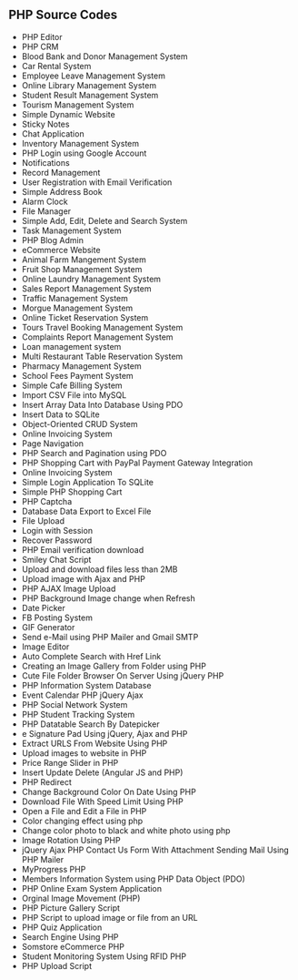 <h2> PHP Source Codes </h2>
<ul>

 <li><a target="_blank" href="https://github.com/manjunath5496/PHP-Source-Codes/blob/master/php_1.rar" style="text-decoration:none;">PHP Editor</a></li>
  <li><a target="_blank" href="https://github.com/manjunath5496/PHP-CRM" style="text-decoration:none;">PHP CRM</a></li>
 <li><a target="_blank" href="https://github.com/manjunath5496/PHP-Source-Codes/blob/master/bloodbank and donar management system.rar" style="text-decoration:none;">Blood Bank and Donor Management System</a></li>
 <li><a target="_blank" href="https://github.com/manjunath5496/PHP-Source-Codes/blob/master/Car Rental Portal Project.rar" style="text-decoration:none;">Car Rental System </a></li>
 <li><a target="_blank" href="https://github.com/manjunath5496/PHP-Source-Codes/blob/master/Employee Leave Management System.rar" style="text-decoration:none;">Employee Leave Management System</a></li>
 <li><a target="_blank" href="https://github.com/manjunath5496/PHP-Source-Codes/blob/master/Online Library Management System.rar" style="text-decoration:none;">Online Library Management System</a></li>
 <li><a target="_blank" href="https://github.com/manjunath5496/PHP-Source-Codes/blob/master/Student Result Management System.rar" style="text-decoration:none;">Student Result Management System</a></li>
 <li><a target="_blank" href="https://github.com/manjunath5496/PHP-Source-Codes/blob/master/Tourism Management System.rar" style="text-decoration:none;">Tourism Management System</a></li>
  <li><a target="_blank" href="https://github.com/manjunath5496/PHP-Source-Codes/blob/master/simple-website.rar" style="text-decoration:none;">Simple Dynamic Website</a></li>
   <li><a target="_blank" href="https://github.com/manjunath5496/PHP-Source-Codes/blob/master/stickyNotes-master.rar" style="text-decoration:none;">Sticky Notes</a></li>
     <li><a target="_blank" href="https://github.com/manjunath5496/PHP-Source-Codes/blob/master/Chat-Application.rar" style="text-decoration:none;">Chat Application</a></li>
      <li><a target="_blank" href="https://github.com/manjunath5496/PHP-Source-Codes/blob/master/inventory_2014.rar" style="text-decoration:none;">Inventory Management System</a></li>
   
<li><a target="_blank" href="https://github.com/manjunath5496/PHP-Source-Codes/blob/master/Login with Google.rar" style="text-decoration:none;">PHP Login using Google Account</a></li>
  <li><a target="_blank" href="https://github.com/manjunath5496/PHP-Source-Codes/blob/master/notifications.rar" style="text-decoration:none;">Notifications</a></li>
   <li><a target="_blank" href="https://github.com/manjunath5496/PHP-Source-Codes/blob/master/recordmanagement.rar" style="text-decoration:none;">Record Management</a></li>
     <li><a target="_blank" href="https://github.com/manjunath5496/PHP-Source-Codes/blob/master/signup-email-verification.rar" style="text-decoration:none;">User Registration with Email Verification</a></li>
      <li><a target="_blank" href="https://github.com/manjunath5496/PHP-Source-Codes/blob/master/simple_address_book_php_mysql_pdo.rar" style="text-decoration:none;">Simple Address Book</a></li>
   
   <li><a target="_blank" href="https://github.com/manjunath5496/PHP-Source-Codes/blob/master/alarm_clock.rar" style="text-decoration:none;">Alarm Clock</a></li>
  <li><a target="_blank" href="https://github.com/manjunath5496/PHP-Source-Codes/blob/master/myfilemgr.rar" style="text-decoration:none;">File Manager</a></li>
   <li><a target="_blank" href="https://github.com/manjunath5496/PHP-Source-Codes/blob/master/Simple Add, Edit, Delete and Search System.rar" style="text-decoration:none;">Simple Add, Edit, Delete and Search System</a></li>
     <li><a target="_blank" href="https://github.com/manjunath5496/PHP-Source-Codes/blob/master/tasks.rar" style="text-decoration:none;">Task Management System</a></li>
 
<li><a target="_blank" href="https://github.com/manjunath5496/PHP-Source-Codes/blob/master/PHP-Blog-Admin-master.rar" style="text-decoration:none;">PHP Blog Admin</a></li>
 <li><a target="_blank" href="https://github.com/manjunath5496/PHP-Source-Codes/blob/master/PHP-PDO-eCommerce-Store-master.rar" style="text-decoration:none;">eCommerce Website</a></li>
 
<li><a target="_blank" href="https://github.com/manjunath5496/PHP-Source-Codes/blob/master/Animal Farm Mangement System.rar" style="text-decoration:none;">Animal Farm Mangement System</a></li>
  <li><a target="_blank" href="https://github.com/manjunath5496/PHP-Source-Codes/blob/master/Fruit Shop Management System.rar" style="text-decoration:none;">Fruit Shop Management System</a></li>
   <li><a target="_blank" href="https://github.com/manjunath5496/PHP-Source-Codes/blob/master/Online Laundry Management Project.rar" style="text-decoration:none;">Online Laundry Management System</a></li>
     <li><a target="_blank" href="https://github.com/manjunath5496/PHP-Source-Codes/blob/master/Sales Report Management System.rar" style="text-decoration:none;">Sales Report Management System</a></li>
 
<li><a target="_blank" href="https://github.com/manjunath5496/PHP-Source-Codes/blob/master/Traffic Management System.rar" style="text-decoration:none;">Traffic Management System</a></li>
 
   
  <li><a target="_blank" href="https://github.com/manjunath5496/PHP-Source-Codes/blob/master/Morgue Management System.rar" style="text-decoration:none;">Morgue Management System</a></li>
   <li><a target="_blank" href="https://github.com/manjunath5496/PHP-Source-Codes/blob/master/Online Ticket Reservation System.rar" style="text-decoration:none;">Online Ticket Reservation System</a></li>
     <li><a target="_blank" href="https://github.com/manjunath5496/PHP-Source-Codes/blob/master/Tours Travel Booking Management System.rar" style="text-decoration:none;">Tours Travel Booking Management System</a></li>
 

     
  <li><a target="_blank" href="https://github.com/manjunath5496/PHP-Source-Codes/blob/master/Complaints Report Management System.rar" style="text-decoration:none;">Complaints Report Management System</a></li>
   <li><a target="_blank" href="https://github.com/manjunath5496/PHP-Source-Codes/blob/master/Loan management system.rar" style="text-decoration:none;">Loan management system</a></li>
     <li><a target="_blank" href="https://github.com/manjunath5496/PHP-Source-Codes/blob/master/Multi Restaurant Table Reservation System.rar" style="text-decoration:none;">Multi Restaurant Table Reservation System</a></li>
     
   
<li><a target="_blank" href="https://github.com/manjunath5496/PHP-Source-Codes/blob/master/Pharmacy Management System.rar" style="text-decoration:none;">Pharmacy Management System</a></li>
   <li><a target="_blank" href="https://github.com/manjunath5496/PHP-Source-Codes/blob/master/School Fees Payment System.rar" style="text-decoration:none;">School Fees Payment System</a></li>
     <li><a target="_blank" href="https://github.com/manjunath5496/PHP-Source-Codes/blob/master/Simple Cafe Billing System.rar" style="text-decoration:none;">Simple Cafe Billing System</a></li>
     
<li><a target="_blank" href="https://github.com/manjunath5496/PHP-Source-Codes/blob/master/Import CSV File into MySQL.rar" style="text-decoration:none;">Import CSV File into MySQL</a></li>
     
   
<li><a target="_blank" href="https://github.com/manjunath5496/PHP-Source-Codes/blob/master/Insert Array Data Into Database Using PDO.rar" style="text-decoration:none;">Insert Array Data Into Database Using PDO</a></li>
   <li><a target="_blank" href="https://github.com/manjunath5496/PHP-Source-Codes/blob/master/Insert Data to SQLite.rar" style="text-decoration:none;">Insert Data to SQLite</a></li>
     <li><a target="_blank" href="https://github.com/manjunath5496/PHP-Source-Codes/blob/master/Object-Oriented CRUD System.rar" style="text-decoration:none;">Object-Oriented CRUD System</a></li>
   
<li><a target="_blank" href="https://github.com/manjunath5496/PHP-Source-Codes/blob/master/Online Invoicing System.rar" style="text-decoration:none;">Online Invoicing System</a></li>
   <li><a target="_blank" href="https://github.com/manjunath5496/PHP-Source-Codes/blob/master/Page Navigation.rar" style="text-decoration:none;">Page Navigation</a></li>
     <li><a target="_blank" href="https://github.com/manjunath5496/PHP-Source-Codes/blob/master/PHP Search and Pagination using PDO.rar" style="text-decoration:none;">PHP Search and Pagination using PDO</a></li>
      
<li><a target="_blank" href="https://github.com/manjunath5496/PHP-Source-Codes/blob/master/PHP Shopping Cart with PayPal Payment Gateway Integration.rar" style="text-decoration:none;">PHP Shopping Cart with PayPal Payment Gateway Integration</a></li>
   
<li><a target="_blank" href="https://github.com/manjunath5496/PHP-Source-Codes/blob/master/Online Invoicing System.rar" style="text-decoration:none;">Online Invoicing System</a></li>
   <li><a target="_blank" href="https://github.com/manjunath5496/PHP-Source-Codes/blob/master/Simple Login Application To SQLite.rar" style="text-decoration:none;">Simple Login Application To SQLite</a></li>
     <li><a target="_blank" href="https://github.com/manjunath5496/PHP-Source-Codes/blob/master/Simple PHP Shopping Cart.rar" style="text-decoration:none;">Simple PHP Shopping Cart</a></li>
        
   <li><a target="_blank" href="https://github.com/manjunath5496/PHP-Source-Codes/blob/master/Captcha.rar" style="text-decoration:none;">PHP Captcha</a></li>
   
<li><a target="_blank" href="https://github.com/manjunath5496/PHP-Source-Codes/blob/master/Database Data Export to Excel File.rar" style="text-decoration:none;">Database Data Export to Excel File</a></li>
<li><a target="_blank" href="https://github.com/manjunath5496/PHP-Source-Codes/blob/master/File Upload.rar" style="text-decoration:none;">File Upload</a></li>
<li><a target="_blank" href="https://github.com/manjunath5496/PHP-Source-Codes/blob/master/Login with Session.rar" style="text-decoration:none;">Login with Session</a></li>
   
 <li><a target="_blank" href="https://github.com/manjunath5496/PHP-Source-Codes/blob/master/Recover Password.rar" style="text-decoration:none;">Recover Password</a></li>
     
<li><a target="_blank" href="https://github.com/manjunath5496/PHP-Source-Codes/blob/master/php-email-verification-download.rar" style="text-decoration:none;">PHP Email verification download</a></li>
   
<li><a target="_blank" href="https://github.com/manjunath5496/PHP-Source-Codes/blob/master/smiley-chat-script.rar" style="text-decoration:none;">Smiley Chat Script</a></li>
<li><a target="_blank" href="https://github.com/manjunath5496/PHP-Source-Codes/blob/master/Upload and download files less than 2MB.rar" style="text-decoration:none;">Upload and download files less than 2MB</a></li>
<li><a target="_blank" href="https://github.com/manjunath5496/PHP-Source-Codes/blob/master/upload image with ajax and php.rar" style="text-decoration:none;">Upload image with Ajax and PHP</a></li>
   
 <li><a target="_blank" href="https://github.com/manjunath5496/PHP-Source-Codes/blob/master/PHP AJAX Image Upload.rar" style="text-decoration:none;">PHP AJAX Image Upload</a></li>
     
    
 <li><a target="_blank" href="https://github.com/manjunath5496/PHP-Source-Codes/blob/master/PHP Background Image change when Refresh.rar" style="text-decoration:none;">PHP Background Image change when Refresh</a></li>
        
   
 <li><a target="_blank" href="https://github.com/manjunath5496/PHP-Source-Codes/blob/master/datepicker.rar" style="text-decoration:none;">Date Picker</a></li>
<li><a target="_blank" href="https://github.com/manjunath5496/PHP-Source-Codes/blob/master/fb-posting-system.rar" style="text-decoration:none;">FB Posting System</a></li>
   
 <li><a target="_blank" href="https://github.com/manjunath5496/PHP-Source-Codes/blob/master/GIF Generator.rar" style="text-decoration:none;">GIF Generator</a></li>
     
    
 <li><a target="_blank" href="https://github.com/manjunath5496/PHP-Source-Codes/blob/master/How to Send e-Mail using PHPMailer and Gmail SMTP.rar" style="text-decoration:none;">Send e-Mail using PHP Mailer and Gmail SMTP</a></li>
        
<li><a target="_blank" href="https://github.com/manjunath5496/PHP-Source-Codes/blob/master/image-editor.rar" style="text-decoration:none;">Image Editor</a></li>
<li><a target="_blank" href="https://github.com/manjunath5496/PHP-Source-Codes/blob/master/AutoComplete Search with Href Link [PHP MySQL ].rar" style="text-decoration:none;"> Auto Complete Search with Href Link </a></li>
   
 <li><a target="_blank" href="https://github.com/manjunath5496/PHP-Source-Codes/blob/master/Creating an Image Gallery from Folder using PHP.rar" style="text-decoration:none;">Creating an Image Gallery from Folder using PHP</a></li>
     
<li><a target="_blank" href="https://github.com/manjunath5496/PHP-Source-Codes/blob/master/cute_file_folder_browser_on_server_using_jquery_php.rar" style="text-decoration:none;">Cute File Folder Browser On Server Using jQuery PHP</a></li>
     
    
 <li><a target="_blank" href="https://github.com/manjunath5496/PHP-Source-Codes/blob/master/Information System Database.rar" style="text-decoration:none;">PHP Information System Database</a></li>
        
<li><a target="_blank" href="https://github.com/manjunath5496/PHP-Source-Codes/blob/master/event_calendar_php_jquery_ajax_part2.rar" style="text-decoration:none;">Event Calendar PHP jQuery Ajax</a></li>
<li><a target="_blank" href="https://github.com/manjunath5496/PHP-Source-Codes/blob/master/social_networking_site.rar" style="text-decoration:none;"> PHP Social Network System</a></li>
   
 <li><a target="_blank" href="https://github.com/manjunath5496/PHP-Source-Codes/blob/master/sts.rar" style="text-decoration:none;">PHP Student Tracking System</a></li>
     
  <li><a target="_blank" href="https://github.com/manjunath5496/PHP-Source-Codes/blob/master/datatable-search-by-datepicker.rar" style="text-decoration:none;">PHP Datatable Search By Datepicker</a></li>
     
     
   <li><a target="_blank" href="https://github.com/manjunath5496/PHP-Source-Codes/blob/master/eSignature Pad Using Jquery AJAX and PHP.rar" style="text-decoration:none;">e Signature Pad Using jQuery, Ajax and PHP</a></li>
<li><a target="_blank" href="https://github.com/manjunath5496/PHP-Source-Codes/blob/master/extract_urls_from_website_php.rar" style="text-decoration:none;"> Extract URLS From Website Using PHP</a></li>
   
 <li><a target="_blank" href="https://github.com/manjunath5496/PHP-Source-Codes/blob/master/Upload images to website in PHP.rar" style="text-decoration:none;">Upload images to website in PHP</a></li>
     
  <li><a target="_blank" href="https://github.com/manjunath5496/PHP-Source-Codes/blob/master/product.rar" style="text-decoration:none;">Price Range Slider in PHP</a></li>
     
       
  <li><a target="_blank" href="https://github.com/manjunath5496/PHP-Source-Codes/blob/master/angularjs_insert_update_delete.rar" style="text-decoration:none;">Insert Update Delete (Angular JS and PHP)</a></li>
  
  
<li><a target="_blank" href="https://github.com/manjunath5496/PHP-Source-Codes/blob/master/Redirect.rar" style="text-decoration:none;"> PHP Redirect</a></li>
   
 <li><a target="_blank" href="https://github.com/manjunath5496/PHP-Source-Codes/blob/master/change background color on date using php.rar" style="text-decoration:none;">Change Background Color On Date Using PHP</a></li>
     
  <li><a target="_blank" href="https://github.com/manjunath5496/PHP-Source-Codes/blob/master/Download File With Speed Limit Using PHP.rar" style="text-decoration:none;">Download File With Speed Limit Using PHP</a></li>
     
       
  <li><a target="_blank" href="https://github.com/manjunath5496/PHP-Source-Codes/blob/master/filehandling.rar" style="text-decoration:none;">Open a File and Edit a File in PHP</a></li>  
  
  <li><a target="_blank" href="https://github.com/manjunath5496/PHP-Source-Codes/blob/master/color changing effect using php.rar" style="text-decoration:none;">Color changing effect using php</a></li>  
  
  
  
 <li><a target="_blank" href="https://github.com/manjunath5496/PHP-Source-Codes/blob/master/change-color-photo-to-black-and-white-photo-using-php.rar" style="text-decoration:none;">Change color photo to black and white photo using php</a></li>
  
  
<li><a target="_blank" href="https://github.com/manjunath5496/PHP-Source-Codes/blob/master/image rotation using php.rar" style="text-decoration:none;"> Image Rotation Using PHP</a></li>
   
 <li><a target="_blank" href="https://github.com/manjunath5496/PHP-Source-Codes/blob/master/jquery-ajax-php-contact-us-form-with-attachment-sending-mail-using-phpmailer.rar" style="text-decoration:none;">jQuery Ajax PHP Contact Us Form With Attachment Sending Mail Using PHP Mailer</a></li>
     
  <li><a target="_blank" href="https://github.com/manjunath5496/PHP-Source-Codes/blob/master/myProgress.rar" style="text-decoration:none;">MyProgress PHP</a></li>
     
       
  <li><a target="_blank" href="https://github.com/manjunath5496/PHP-Source-Codes/blob/master/nochp.rar" style="text-decoration:none;">Members Information System using PHP Data Object (PDO)</a></li>  
  
  <li><a target="_blank" href="https://github.com/manjunath5496/PHP-Source-Codes/blob/master/Online-Exam-System--master.rar" style="text-decoration:none;">PHP Online Exam System Application</a></li>  
  
    
 <li><a target="_blank" href="https://github.com/manjunath5496/PHP-Source-Codes/blob/master/orginal imagemovement.rar" style="text-decoration:none;"> Orginal Image Movement (PHP)</a></li>
   
 <li><a target="_blank" href="https://github.com/manjunath5496/PHP-Source-Codes/blob/master/photo-gallery-v1.rar" style="text-decoration:none;">PHP Picture Gallery Script</a></li>
     
  <li><a target="_blank" href="https://github.com/manjunath5496/PHP-Source-Codes/blob/master/php-upload-image-from-url.rar" style="text-decoration:none;">PHP Script to upload image or file from an URL</a></li>
     
       
  <li><a target="_blank" href="https://github.com/manjunath5496/PHP-Source-Codes/blob/master/quiz-1.rar" style="text-decoration:none;">PHP Quiz Application</a></li>  
  
  <li><a target="_blank" href="https://github.com/manjunath5496/PHP-Source-Codes/blob/master/search engine.rar" style="text-decoration:none;">Search Engine Using PHP</a></li>  
   
<li><a target="_blank" href="https://github.com/manjunath5496/PHP-Source-Codes/blob/master/Somstore eCommerce.rar" style="text-decoration:none;">Somstore eCommerce PHP</a></li>  
  
  <li><a target="_blank" href="https://github.com/manjunath5496/PHP-Source-Codes/blob/master/Student Monitoring System Using RFID PHP Script.rar" style="text-decoration:none;">Student Monitoring System Using RFID PHP</a></li>  
  <li><a target="_blank" href="https://github.com/manjunath5496/PHP-Source-Codes/blob/master/upload script.rar" style="text-decoration:none;">PHP Upload Script</a></li>    
  
      
   
 </ul>
